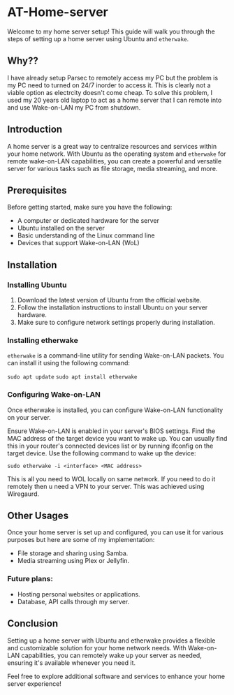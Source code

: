 # AT-Home-server

Welcome to my home server setup! This guide will walk you through the steps of setting up a home server using Ubuntu and `etherwake`.

## Why??
I have already setup Parsec to remotely access my PC but the problem is my PC need to turned on 24/7 inorder to access it. This is clearly not a viable option as electrcity doesn't come cheap. To solve this problem, I used my 20 years old laptop to act as a home server that I can remote into and use Wake-on-LAN my PC from shutdown.

## Introduction

A home server is a great way to centralize resources and services within your home network. With Ubuntu as the operating system and `etherwake` for remote wake-on-LAN capabilities, you can create a powerful and versatile server for various tasks such as file storage, media streaming, and more.

## Prerequisites

Before getting started, make sure you have the following:

- A computer or dedicated hardware for the server
- Ubuntu installed on the server
- Basic understanding of the Linux command line
- Devices that support Wake-on-LAN (WoL)

## Installation

### Installing Ubuntu

1. Download the latest version of Ubuntu from the official website.
2. Follow the installation instructions to install Ubuntu on your server hardware.
3. Make sure to configure network settings properly during installation.

### Installing etherwake

`etherwake` is a command-line utility for sending Wake-on-LAN packets. You can install it using the following command:

`sudo apt update`
`sudo apt install etherwake`

### Configuring Wake-on-LAN
Once etherwake is installed, you can configure Wake-on-LAN functionality on your server.

Ensure Wake-on-LAN is enabled in your server's BIOS settings.
Find the MAC address of the target device you want to wake up. You can usually find this in your router's connected devices list or by running ifconfig on the target device.
Use the following command to wake up the device:

`sudo etherwake -i <interface> <MAC address>`

This is all you need to WOL locally on same network. If you need to do it remotely then u need a VPN to your server. This was achieved using Wiregaurd. 

## Other Usages
Once your home server is set up and configured, you can use it for various purposes but here are some of my implementation: 

- File storage and sharing using Samba.
- Media streaming using Plex or Jellyfin.

### Future plans: 
- Hosting personal websites or applications.
- Database, API calls through my server.

## Conclusion
Setting up a home server with Ubuntu and etherwake provides a flexible and customizable solution for your home network needs. With Wake-on-LAN capabilities, you can remotely wake up your server as needed, ensuring it's available whenever you need it.

Feel free to explore additional software and services to enhance your home server experience!
